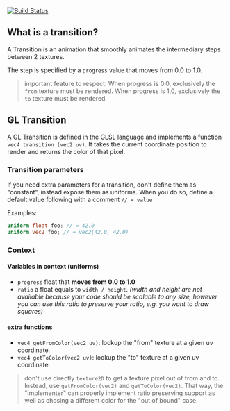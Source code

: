 [![Build Status](https://travis-ci.org/gre/gl-transitions.svg?branch=master)](https://travis-ci.org/gre/gl-transitions)

## What is a transition?

A Transition is an animation that smoothly animates the intermediary steps between 2 textures.

The step is specified by a `progress` value that moves from 0.0 to 1.0.

> important feature to respect: When progress is 0.0, exclusively the `from` texture must be rendered. When progress is 1.0, exclusively the `to` texture must be rendered.

## GL Transition

A GL Transition is defined in the GLSL language and implements a function `vec4 transition (vec2 uv)`. It takes the current coordinate position to render and returns the color of that pixel.

### Transition parameters

If you need extra parameters for a transition, don't define them as "constant", instead expose them as uniforms.
When you do so, define a default value following with a comment `// = value`

Examples:

```glsl
uniform float foo; // = 42.0
uniform vec2 foo; // = vec2(42.0, 42.0)
```

### Context

#### Variables in context (uniforms)

- `progress` float that **moves from 0.0 to 1.0**
- `ratio` a float equals to `width / height`. *(width and height are not available because your code should be scalable to any size, however you can use this ratio to preserve your ratio, e.g. you want to draw squares)*

#### extra functions

- `vec4 getFromColor(vec2 uv)`: lookup the "from" texture at a given uv coordinate.
- `vec4 getToColor(vec2 uv)`: lookup the "to" texture at a given uv coordinate.

> don't use directly `texture2D` to get a texture pixel out of from and to. Instead, use `getFromColor(vec2)` and `getToColor(vec2)`. That way, the "implementer" can properly implement ratio preserving support as well as chosing a different color for the "out of bound" case.
